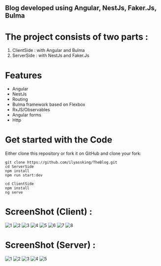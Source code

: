 ## Blog developed using Angular, NestJs, Faker.Js, Bulma

# The project consists of two parts :

1. ClientSide : with Angular and Bulma
2. ServerSide : with NestJs and Faker.Js

# Features
- Angular
- NestJs
- Routing
- Bulma framework based on Flexbox
- RxJS/Observables
- Angular forms
- Http

# Get started with the Code
Either clone this repository or fork it on GitHub and clone your fork:

```
git clone https://github.com/ilyassking/TheBlog.git
cd ServerSide
npm install
npm run start:dev
```
```
cd ClientSide
npm install
ng serve
```

# ScreenShot (Client) :
![1](https://user-images.githubusercontent.com/19781935/50553039-0b424c00-0c97-11e9-87b3-eebbd97511a6.png)
![2](https://user-images.githubusercontent.com/19781935/50553041-0b424c00-0c97-11e9-8cfc-14362b1e9323.png)
![3](https://user-images.githubusercontent.com/19781935/50553042-0b424c00-0c97-11e9-8837-9ef4e91d0474.png)
![4](https://user-images.githubusercontent.com/19781935/50553043-0bdae280-0c97-11e9-99da-6f0c3724beb8.png)
![5](https://user-images.githubusercontent.com/19781935/50553045-0bdae280-0c97-11e9-9790-ec72432b9986.png)
![6](https://user-images.githubusercontent.com/19781935/50553046-0c737900-0c97-11e9-9e1e-c39da4a78544.png)
![7](https://user-images.githubusercontent.com/19781935/50553047-0c737900-0c97-11e9-86b1-698faa19ff5a.png)
![8](https://user-images.githubusercontent.com/19781935/50553059-3c228100-0c97-11e9-901b-20ee36e25f04.png)


# ScreenShot (Server) :
![1](https://user-images.githubusercontent.com/19781935/50553089-a3d8cc00-0c97-11e9-8824-67ddea767940.PNG)
![2](https://user-images.githubusercontent.com/19781935/50553090-a3d8cc00-0c97-11e9-89c0-2ce5b96e68e4.PNG)
![3](https://user-images.githubusercontent.com/19781935/50553091-a3d8cc00-0c97-11e9-87ee-048ae36b626e.PNG)
![4](https://user-images.githubusercontent.com/19781935/50553092-a4716280-0c97-11e9-8bc5-a35c6991dde2.PNG)
![5](https://user-images.githubusercontent.com/19781935/50553093-a4716280-0c97-11e9-91c1-8e80b3905b22.PNG)
